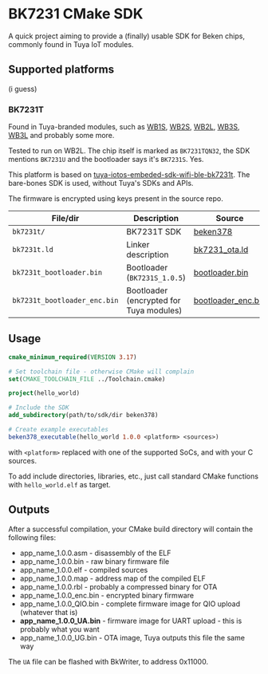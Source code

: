 # BK7231 CMake SDK

A quick project aiming to provide a (finally) usable SDK for Beken chips, commonly found in Tuya IoT modules.

## Supported platforms

(i guess)

### BK7231T

Found in Tuya-branded modules, such as
[WB1S](https://developer.tuya.com/en/docs/iot/wb1s?id=K9duevbj3ol4x),
[WB2S](https://developer.tuya.com/en/docs/iot/wb2s-module-datasheet?id=K9ghecl7kc479),
[WB2L](https://developer.tuya.com/en/docs/iot/wb2l-datasheet?id=K9duegc9bualu),
[WB3S](https://developer.tuya.com/en/docs/iot/wb3s-module-datasheet?id=K9dx20n6hz5n4),
[WB3L](https://developer.tuya.com/en/docs/iot/wb3l-module-datasheet?id=K9duiggw2v8sp) and probably some more.

Tested to run on WB2L. The chip itself is marked as `BK7231TQN32`, the SDK mentions `BK7231U` and the bootloader says
it's `BK7231S`. Yes.

This platform is based
on [tuya-iotos-embeded-sdk-wifi-ble-bk7231t](https://github.com/tuya/tuya-iotos-embeded-sdk-wifi-ble-bk7231t). The
bare-bones SDK is used, without Tuya's SDKs and APIs.

The firmware is encrypted using keys present in the source repo.

| File/dir                     | Description                             | Source                                                                                                                                                           |
|------------------------------|-----------------------------------------|------------------------------------------------------------------------------------------------------------------------------------------------------------------|
| `bk7231t/`                   | BK7231T SDK                             | [beken378](https://github.com/tuya/tuya-iotos-embeded-sdk-wifi-ble-bk7231t/tree/master/platforms/bk7231t/bk7231t_os/beken378)                                    |
| `bk7231t.ld`                 | Linker description                      | [bk7231_ota.ld](https://github.com/tuya/tuya-iotos-embeded-sdk-wifi-ble-bk7231t/blob/master/platforms/bk7231t/bk7231t_os/beken378/build/bk7231_ota.ld)           |
| `bk7231t_bootloader.bin`     | Bootloader (`BK7231S_1.0.5`)            | [bootloader.bin](https://github.com/tuya/tuya-iotos-embeded-sdk-wifi-ble-bk7231t/blob/master/platforms/bk7231t/bk7231t_os/tools/generate/bootloader.bin)         |
| `bk7231t_bootloader_enc.bin` | Bootloader (encrypted for Tuya modules) | [bootloader_enc.bin](https://github.com/tuya/tuya-iotos-embeded-sdk-wifi-ble-bk7231t/blob/master/platforms/bk7231t/bk7231t_os/tools/generate/bootloader_enc.bin) |

## Usage

```cmake
cmake_minimum_required(VERSION 3.17)

# Set toolchain file - otherwise CMake will complain
set(CMAKE_TOOLCHAIN_FILE ../Toolchain.cmake)

project(hello_world)

# Include the SDK
add_subdirectory(path/to/sdk/dir beken378)

# Create example executables
beken378_executable(hello_world 1.0.0 <platform> <sources>)
```

with `<platform>` replaced with one of the supported SoCs, and <sources> with your C sources.

To add include directories, libraries, etc., just call standard CMake functions with `hello_world.elf` as target.

## Outputs

After a successful compilation, your CMake build directory will contain the following files:

- app_name_1.0.0.asm - disassembly of the ELF
- app_name_1.0.0.bin - raw binary firmware file
- app_name_1.0.0.elf - compiled sources
- app_name_1.0.0.map - address map of the compiled ELF
- app_name_1.0.0.rbl - probably a compressed binary for OTA
- app_name_1.0.0_enc.bin - encrypted binary firmware
- app_name_1.0.0_QIO.bin - complete firmware image for QIO upload (whatever that is)
- **app_name_1.0.0_UA.bin** - firmware image for UART upload - this is probably what you want
- app_name_1.0.0_UG.bin - OTA image, Tuya outputs this file the same way

The `UA` file can be flashed with BkWriter, to address 0x11000.
